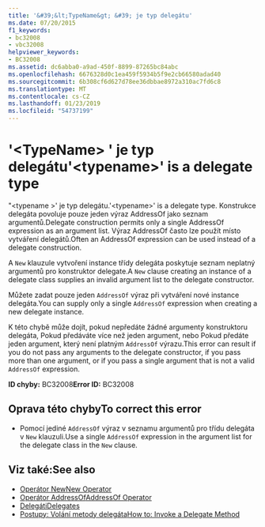 ```yaml
---
title: '&#39;&lt;TypeName&gt; &#39; je typ delegátu'
ms.date: 07/20/2015
f1_keywords:
- bc32008
- vbc32008
helpviewer_keywords:
- BC32008
ms.assetid: dc6abba0-a9ad-450f-8899-87265bc84abc
ms.openlocfilehash: 6676328d0c1ea459f5934b5f9e2cb66580adad40
ms.sourcegitcommit: 6b308cf6d627d78ee36dbbae8972a310ac7fd6c8
ms.translationtype: MT
ms.contentlocale: cs-CZ
ms.lasthandoff: 01/23/2019
ms.locfileid: "54737199"
---
```

# <a name="39lttypenamegt39-is-a-delegate-type"></a><span data-ttu-id="d951e-102">&#39;&lt;TypeName&gt; &#39; je typ delegátu</span><span class="sxs-lookup"><span data-stu-id="d951e-102">&#39;&lt;typename&gt;&#39; is a delegate type</span></span>
<span data-ttu-id="d951e-103">"\<typename >' je typ delegátu.</span><span class="sxs-lookup"><span data-stu-id="d951e-103">'\<typename>' is a delegate type.</span></span> <span data-ttu-id="d951e-104">Konstrukce delegáta povoluje pouze jeden výraz AddressOf jako seznam argumentů.</span><span class="sxs-lookup"><span data-stu-id="d951e-104">Delegate construction permits only a single AddressOf expression as an argument list.</span></span> <span data-ttu-id="d951e-105">Výraz AddressOf často lze použít místo vytváření delegátů.</span><span class="sxs-lookup"><span data-stu-id="d951e-105">Often an AddressOf expression can be used instead of a delegate construction.</span></span>  
  
 <span data-ttu-id="d951e-106">A `New` klauzule vytvoření instance třídy delegáta poskytuje seznam neplatný argumentů pro konstruktor delegate.</span><span class="sxs-lookup"><span data-stu-id="d951e-106">A `New` clause creating an instance of a delegate class supplies an invalid argument list to the delegate constructor.</span></span>  
  
 <span data-ttu-id="d951e-107">Můžete zadat pouze jeden `AddressOf` výraz při vytváření nové instance delegáta.</span><span class="sxs-lookup"><span data-stu-id="d951e-107">You can supply only a single `AddressOf` expression when creating a new delegate instance.</span></span>  
  
 <span data-ttu-id="d951e-108">K této chybě může dojít, pokud nepředáte žádné argumenty konstruktoru delegáta, Pokud předáváte více než jeden argument, nebo Pokud předáte jeden argument, který není platným `AddressOf` výrazu.</span><span class="sxs-lookup"><span data-stu-id="d951e-108">This error can result if you do not pass any arguments to the delegate constructor, if you pass more than one argument, or if you pass a single argument that is not a valid `AddressOf` expression.</span></span>  
  
 <span data-ttu-id="d951e-109">**ID chyby:** BC32008</span><span class="sxs-lookup"><span data-stu-id="d951e-109">**Error ID:** BC32008</span></span>  
  
## <a name="to-correct-this-error"></a><span data-ttu-id="d951e-110">Oprava této chyby</span><span class="sxs-lookup"><span data-stu-id="d951e-110">To correct this error</span></span>  
  
-   <span data-ttu-id="d951e-111">Pomocí jediné `AddressOf` výraz v seznamu argumentů pro třídu delegáta v `New` klauzuli.</span><span class="sxs-lookup"><span data-stu-id="d951e-111">Use a single `AddressOf` expression in the argument list for the delegate class in the `New` clause.</span></span>  
  
## <a name="see-also"></a><span data-ttu-id="d951e-112">Viz také:</span><span class="sxs-lookup"><span data-stu-id="d951e-112">See also</span></span>
- [<span data-ttu-id="d951e-113">Operátor New</span><span class="sxs-lookup"><span data-stu-id="d951e-113">New Operator</span></span>](../../../visual-basic/language-reference/operators/new-operator.md)
- [<span data-ttu-id="d951e-114">Operátor AddressOf</span><span class="sxs-lookup"><span data-stu-id="d951e-114">AddressOf Operator</span></span>](../../../visual-basic/language-reference/operators/addressof-operator.md)
- [<span data-ttu-id="d951e-115">Delegáti</span><span class="sxs-lookup"><span data-stu-id="d951e-115">Delegates</span></span>](../../../visual-basic/programming-guide/language-features/delegates/index.md)
- [<span data-ttu-id="d951e-116">Postupy: Volání metody delegáta</span><span class="sxs-lookup"><span data-stu-id="d951e-116">How to: Invoke a Delegate Method</span></span>](../../../visual-basic/programming-guide/language-features/delegates/how-to-invoke-a-delegate-method.md)
